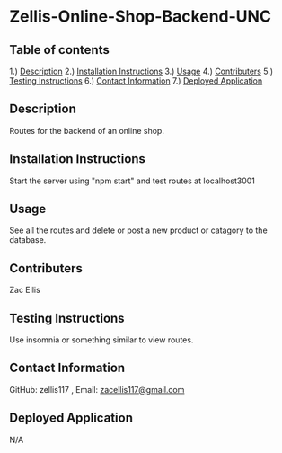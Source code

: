 # Zellis-Online-Shop-Backend-UNC

## Table of contents
1.) [Description](#description)
2.) [Installation Instructions](#install)
3.) [Usage](#usage)
4.) [Contributers](#contributers)
5.) [Testing Instructions](#testing)
6.) [Contact Information](#contact)
7.) [Deployed Application](#screenshot)

<a name="description"></a>
## Description
Routes for the backend of an online shop.     

<a name="install"></a>
## Installation Instructions
Start the server using "npm start" and test routes at localhost3001 

<a name="usage"></a>
## Usage
See all the routes and delete or post a new product or catagory to the database. 

<a name="contributers"></a>
## Contributers
Zac Ellis

<a name="test"></a>
## Testing Instructions
Use insomnia or something similar to view routes.    

<a name="contact"></a>
## Contact Information
GitHub: zellis117 , Email: zacellis117@gmail.com

<a name="screenshot"></a>
## Deployed Application
N/A
